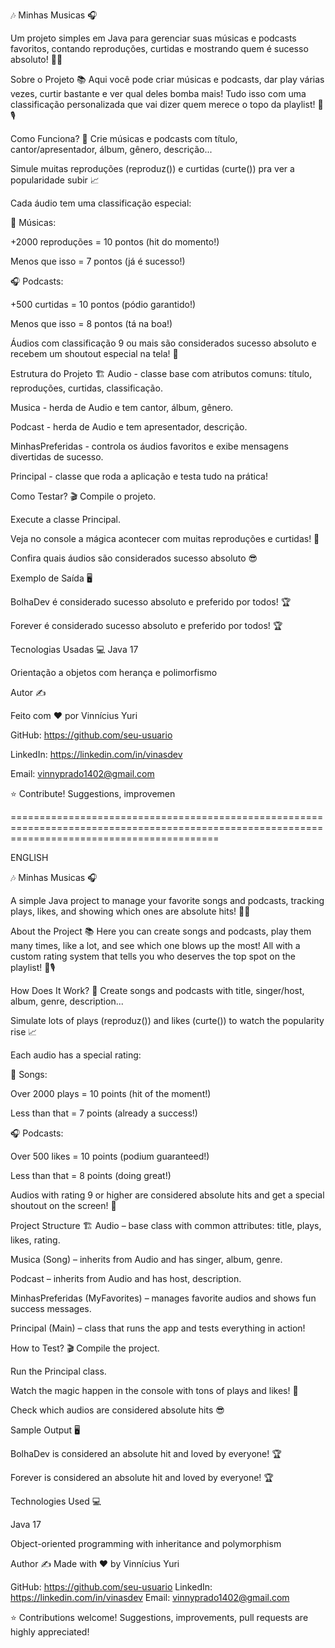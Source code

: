 🎶 Minhas Musicas 🎧

Um projeto simples em Java para gerenciar suas músicas e podcasts favoritos, contando reproduções, curtidas e mostrando quem é sucesso absoluto! 🚀🔥

Sobre o Projeto 📚
Aqui você pode criar músicas e podcasts, dar play várias vezes, curtir bastante e ver qual deles bomba mais! Tudo isso com uma classificação personalizada que vai dizer quem merece o topo da playlist! 🎤🎙️

Como Funciona? 🤔
Crie músicas e podcasts com título, cantor/apresentador, álbum, gênero, descrição...

Simule muitas reproduções (reproduz()) e curtidas (curte()) pra ver a popularidade subir 📈

Cada áudio tem uma classificação especial:

🎵 Músicas:

+2000 reproduções = 10 pontos (hit do momento!)

Menos que isso = 7 pontos (já é sucesso!)

🎧 Podcasts:

+500 curtidas = 10 pontos (pódio garantido!)

Menos que isso = 8 pontos (tá na boa!)

Áudios com classificação 9 ou mais são considerados sucesso absoluto e recebem um shoutout especial na tela! 📢

Estrutura do Projeto 🏗️
Audio - classe base com atributos comuns: título, reproduções, curtidas, classificação.

Musica - herda de Audio e tem cantor, álbum, gênero.

Podcast - herda de Audio e tem apresentador, descrição.

MinhasPreferidas - controla os áudios favoritos e exibe mensagens divertidas de sucesso.

Principal - classe que roda a aplicação e testa tudo na prática!

Como Testar? 🎬
Compile o projeto.

Execute a classe Principal.

Veja no console a mágica acontecer com muitas reproduções e curtidas! 🎉

Confira quais áudios são considerados sucesso absoluto 😎

Exemplo de Saída 🖥️

BolhaDev é considerado sucesso absoluto e preferido por todos! 🏆

Forever é considerado sucesso absoluto e preferido por todos! 🏆

Tecnologias Usadas 💻
Java 17

Orientação a objetos com herança e polimorfismo

Autor ✍️

Feito com ❤️ por Vinnícius Yuri

GitHub: https://github.com/seu-usuario

LinkedIn: https://linkedin.com/in/vinasdev

Email: vinnyprado1402@gmail.com

⭐ Contribute! Suggestions, improvemen

================================================================================================================================================

ENGLISH

🎶 Minhas Musicas 🎧

A simple Java project to manage your favorite songs and podcasts, tracking plays, likes, and showing which ones are absolute hits! 🚀🔥

About the Project 📚
Here you can create songs and podcasts, play them many times, like a lot, and see which one blows up the most! All with a custom rating system that tells you who deserves the top spot on the playlist! 🎤🎙️

How Does It Work? 🤔
Create songs and podcasts with title, singer/host, album, genre, description...

Simulate lots of plays (reproduz()) and likes (curte()) to watch the popularity rise 📈

Each audio has a special rating:

🎵 Songs:

Over 2000 plays = 10 points (hit of the moment!)

Less than that = 7 points (already a success!)

🎧 Podcasts:

Over 500 likes = 10 points (podium guaranteed!)

Less than that = 8 points (doing great!)

Audios with rating 9 or higher are considered absolute hits and get a special shoutout on the screen! 📢

Project Structure 🏗️
Audio – base class with common attributes: title, plays, likes, rating.

Musica (Song) – inherits from Audio and has singer, album, genre.

Podcast – inherits from Audio and has host, description.

MinhasPreferidas (MyFavorites) – manages favorite audios and shows fun success messages.

Principal (Main) – class that runs the app and tests everything in action!

How to Test? 🎬
Compile the project.

Run the Principal class.

Watch the magic happen in the console with tons of plays and likes! 🎉

Check which audios are considered absolute hits 😎

Sample Output 🖥️

BolhaDev is considered an absolute hit and loved by everyone! 🏆  

Forever is considered an absolute hit and loved by everyone! 🏆

Technologies Used 💻

Java 17

Object-oriented programming with inheritance and polymorphism

Author ✍️
Made with ❤️ by Vinnícius Yuri

GitHub: https://github.com/seu-usuario
LinkedIn: https://linkedin.com/in/vinasdev
Email: vinnyprado1402@gmail.com

⭐ Contributions welcome! Suggestions, improvements, pull requests are highly appreciated!

